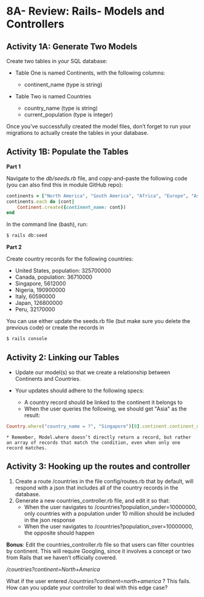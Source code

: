 # 8A- Review: Rails- Models and Controllers

## Activity 1A: Generate Two Models

Create two tables in your SQL database:
* Table One is named Continents, with the following columns: 
  * continent_name (type is string)
		

* Table Two is named Countries 
  * country_name (type is string)
  * current_population (type is integer)

Once you’ve successfully created the model files, don’t forget to run your migrations to actually create the tables in your database. 


## Activity 1B: Populate the Tables 

**Part 1**

Navigate to the *db/seeds.rb* file, and copy-and-paste the following code (you can also find this in module GitHub repo): 

```ruby
continents = ["North America", "South America", "Africa", "Europe", "Asia", "Australia",  "Antarctica"]
continents.each do |cont| 
	Continent.create({continent_name: cont})
end 
```

In the command line (bash), run: 

```bash
$ rails db:seed
```

**Part 2**

Create country records for the following countries: 

* United States, population: 325700000
* Canada, population: 36710000
* Singapore, 5612000
* Nigeria, 190900000
* Italy, 60590000
* Japan, 126800000
* Peru, 32170000

You can use either update the seeds.rb file (but make sure you delete the previous code) or create the records in 
```bash 
$ rails console
```

## Activity 2: Linking our Tables

* Update our model(s) so that we create a relationship between Continents and Countries. 
* Your updates should adhere to the following specs: 

  * A country record should be linked to the continent it belongs to
  * When the user queries the following, we should get "Asia" as the result: 

```ruby 
Country.where("country_name = ?", "Singapore")[0].continent.continent_name
```

    * Remember, Model.where doesn’t directly return a record, but rather an array of records that match the condition, even when only one record matches. 

## Activity 3: Hooking up the routes and controller

1. Create a route /countries in the file config/routes.rb that by default, will respond with a json that includes all of the country records in the database. 
2. Generate a new countries_controller.rb file, and edit it so that: 
    * When the user navigates to /countries?population_under=10000000, only countries with a population under 10 million should be included in the json response
    * When the user navigates to /countries?population_over=10000000, the opposite should happen 
  
**Bonus**: Edit the countries_controller.rb file so that users can filter countries by continent. This will require Googling, since it involves a concept or two from Rails that we haven’t officially covered. 

*/countries?continent=North+America*

What if the user entered */countries?continent=north+america* ? This fails. How can you update your controller to deal with this edge case? 





